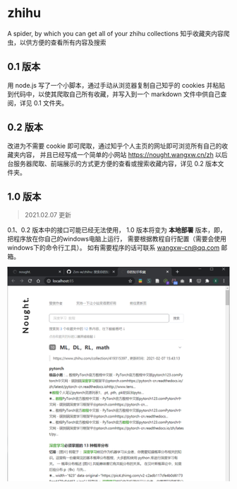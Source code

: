 # zhihu
A spider, by which you can get all of your zhihu collections
知乎收藏夹内容爬虫，以供方便的查看所有内容及搜索

## 0.1 版本

用 node.js 写了一个小脚本，通过手动从浏览器复制自己知乎的 cookies 并粘贴到代码中，以使其爬取自己所有收藏，并写入到一个 markdown 文件中供自己查阅，详见 0.1 文件夹。

## 0.2 版本

改进为不需要 cookie 即可爬取，通过知乎个人主页的网址即可浏览所有自己的收藏夹内容，
并且已经写成一个简单的小网站 https://nought.wangxw.cn/zh 以后台服务器爬取、前端展示的方式更方便的查看或搜索收藏内容，详见 0.2 版本文件夹。

## 1.0 版本

> 2021.02.07 更新

0.1、0.2 版本中的接口可能已经无法使用，
1.0 版本将变为 __本地部署__ 版本，即，把程序放在你自己的windows电脑上运行，
需要根据教程自行配置（需要会使用windows下的命令行工具）。
如有需要程序的话可联系 wangxw-cn@qq.com 邮箱。

![image](https://github.com/Zen-w/zhihu/blob/master/1.0/1.0%E7%89%88%E6%9C%AC.png?raw=true)
